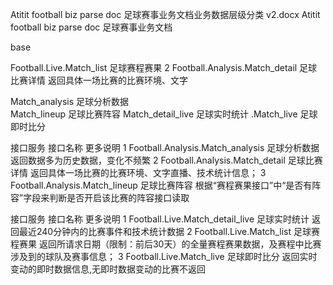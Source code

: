 Atitit football biz parse doc 足球赛事业务文档业务数据层级分类 v2.docx
Atitit football biz parse doc 足球赛事业务文档


base



Football.Live.Match_list	足球赛程赛果
2	Football.Analysis.Match_detail	足球比赛详情	返回具体一场比赛的比赛环境、文字

Match_analysis	足球分析数据	
Match_lineup	足球比赛阵容
Match_detail_live	足球实时统计
.Match_live	足球即时比分

接口服务	接口名称	更多说明
1	Football.Analysis.Match_analysis	足球分析数据	返回数据多为历史数据，变化不频繁
2	Football.Analysis.Match_detail	足球比赛详情	返回具体一场比赛的比赛环境、文字直播、技术统计信息；
3	Football.Analysis.Match_lineup	足球比赛阵容	根据“赛程赛果接口”中“是否有阵容”字段来判断是否开启该比赛的阵容接口读取

接口服务	接口名称	更多说明
1	Football.Live.Match_detail_live	足球实时统计	返回最近240分钟内的比赛事件和技术统计数据
2	Football.Live.Match_list	足球赛程赛果	返回所请求日期（限制：前后30天）的全量赛程赛果数据，及赛程中比赛涉及到的球队及赛事信息；
3	Football.Live.Match_live	足球即时比分	返回实时变动的即时数据信息,无即时数据变动的比赛不返回




